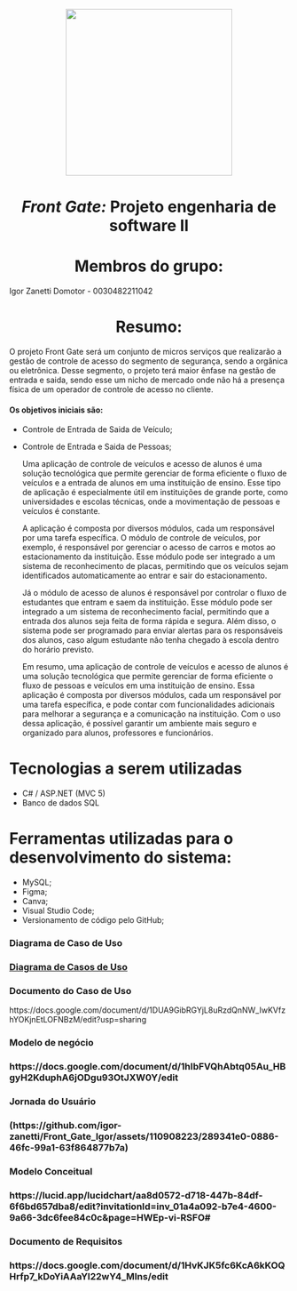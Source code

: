 
<p align="center">
<img src="https://user-images.githubusercontent.com/99259327/187318644-d6e53541-e582-4f90-81be-aa24393a72b3.png" width="300" />
<p>

# <h1 align="center"> *Front Gate:* **Projeto engenharia de software II** </h1>
# <h1 align="center"> Membros do grupo: </h1>

Igor Zanetti Domotor - 0030482211042

# <h1 align="center"> Resumo:

<p text-align: justify>
	<p>
	O projeto Front Gate será um conjunto de micros serviços que realizarão a gestão de controle de acesso do segmento de segurança, sendo a orgânica ou eletrônica. Desse segmento, o projeto terá maior ênfase na gestão de entrada e saida, sendo esse um nicho de mercado onde não há a presença física de um operador de controle de acesso no cliente.

#### Os objetivos iniciais são:
* Controle de Entrada de Saida de Veículo;
* Controle de Entrada e Saida de Pessoas;

    <p>
	Uma aplicação de controle de veículos e acesso de alunos é uma solução tecnológica que permite gerenciar de forma eficiente o fluxo de veículos e a entrada de alunos em uma instituição de ensino. Esse tipo de aplicação é especialmente útil em instituições de grande porte, como universidades e escolas técnicas, onde a movimentação de pessoas e veículos é constante.
	<p>
	
	A aplicação é composta por diversos módulos, cada um responsável por uma tarefa específica. O módulo de controle de veículos, por exemplo, é responsável por gerenciar o acesso de carros e motos ao estacionamento da instituição. Esse módulo pode ser integrado a um sistema de reconhecimento de placas, permitindo que os veículos sejam identificados automaticamente ao entrar e sair do estacionamento. 
	<p>
	
	Já o módulo de acesso de alunos é responsável por controlar o fluxo de estudantes que entram e saem da instituição. Esse módulo pode ser integrado a um sistema de reconhecimento facial, permitindo que a entrada dos alunos seja feita de forma rápida e segura. Além disso, o sistema pode ser programado para enviar alertas para os responsáveis dos alunos, caso algum estudante não tenha chegado à escola dentro do horário previsto.
	<p>
    Em resumo, uma aplicação de controle de veículos e acesso de alunos é uma solução tecnológica que permite gerenciar de forma eficiente o fluxo de pessoas e veículos em uma instituição de ensino. Essa aplicação é composta por diversos módulos, cada um responsável por uma tarefa específica, e pode contar com funcionalidades adicionais para melhorar a segurança e a comunicação na instituição. Com o uso dessa aplicação, é possível garantir um ambiente mais seguro e organizado para alunos, professores e funcionários.
	<p>
<p>

# Tecnologias a serem utilizadas

- C# / ASP.NET (MVC 5)
- Banco de dados SQL

# Ferramentas utilizadas para o desenvolvimento do sistema:

- MySQL;
- Figma;
- Canva;
- Visual Studio Code;
- Versionamento de código pelo GitHub;
<h3> Diagrama de Caso de Uso <h3>
<a href="https://lucid.app/lucidchart/832e30ae-d4f3-4019-85a2-4a5b0d3ec4a8/edit?viewport_loc=-402%2C-21%2C3330%2C1437%2CGv_M5raR97bQ&invitationId=inv_e8a19ab3-46d4-4a32-be5a-0c9bc6d93c30">Diagrama de Casos de Uso</a>
<h3> Documento do Caso de Uso </h3>
https://docs.google.com/document/d/1DUA9GibRGYjL8uRzdQnNW_IwKVfzhYOKjnEtLOFNBzM/edit?usp=sharing
<h3> Modelo de negócio <h3>
https://docs.google.com/document/d/1hIbFVQhAbtq05Au_HBgyH2KduphA6jODgu93OtJXW0Y/edit

<h3> Jornada do Usuário <h3>
(https://github.com/igor-zanetti/Front_Gate_Igor/assets/110908223/289341e0-0886-46fc-99a1-63f864877b7a)

<h3> Modelo Conceitual <h3>
https://lucid.app/lucidchart/aa8d0572-d718-447b-84df-6f6bd657dba8/edit?invitationId=inv_01a4a092-b7e4-4600-9a66-3dc6fee84c0c&page=HWEp-vi-RSFO#
	
<h3> Documento de Requisitos <h3>
https://docs.google.com/document/d/1HvKJK5fc6KcA6kKOQHrfp7_kDoYiAAaYI22wY4_MIns/edit
